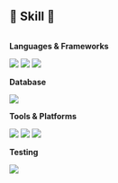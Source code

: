 
 

## 🔨 Skill 🔨
<div style="display:flex; flex-direction:column; align-items:flex-start;">
    <!-- Languages -->
    <p><strong>Languages & Frameworks</strong></p>
    <div>
        <img src="https://img.shields.io/badge/python-3776AB?style=for-the-badge&logo=python&logoColor=white"> 
        <img src="https://img.shields.io/badge/html5-E34F26?style=for-the-badge&logo=html5&logoColor=white"> 
        <img src="https://img.shields.io/badge/scikitlearn-F7931E?style=for-the-badge&logo=scikitlearn&logoColor=white">
    </div>
    <!-- Database -->
    <p><strong>Database</strong></p>
    <div>
        <img src="https://img.shields.io/badge/mysql-4479A1?style=for-the-badge&logo=mysql&logoColor=white"> 
    </div>
    <!-- Tools -->
    <p><strong>Tools & Platforms</strong></p>
    <div>
        <img src="https://img.shields.io/badge/tableau-E97627?style=for-the-badge&logo=tableau&logoColor=white">
        <img src="https://img.shields.io/badge/github-181717?style=for-the-badge&logo=github&logoColor=white">
        <img src="https://img.shields.io/badge/selenium-43B02A?style=for-the-badge&logo=selenium&logoColor=white">
    </div>
    <!-- Testing -->
    <p><strong>Testing</strong></p>
    <div>
        <img src="https://img.shields.io/badge/A:B Testing-4285F4?style=for-the-badge&logo=testinglibrary&logoColor=white">
    </div>
</div>

